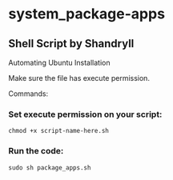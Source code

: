 # system_package-apps

## Shell Script by Shandryll

Automating Ubuntu Installation

Make sure the file has execute permission.

Commands:

### Set execute permission on your script:
```
chmod +x script-name-here.sh
```

### Run the code:
```
sudo sh package_apps.sh
```
